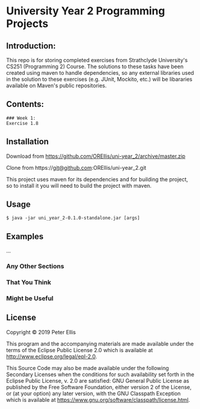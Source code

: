 # University Year 2 Programming Projects
## Introduction:
This repo is for storing completed exercises from Strathclyde University's CS251 (Programming 2) Course. The solutions to these tasks have been created using maven to handle dependencies, so any external libraries used in the solution to these exercises (e.g. JUnit, Mockito, etc.) will be libararies available on Maven's public repositories.

## Contents:
    ### Week 1:
    Exercise 1.8

## Installation

Download from https://github.com/OREllis/uni-year_2/archive/master.zip

Clone from https://git@github.com:OREllis/uni-year_2.git

This project uses maven for its dependencies and for building the project, so to install it you will need to build the project
with maven.

## Usage

    $ java -jar uni_year_2-0.1.0-standalone.jar [args]

## Examples

...

### Any Other Sections
### That You Think
### Might be Useful

## License

Copyright © 2019 Peter Ellis

This program and the accompanying materials are made available under the
terms of the Eclipse Public License 2.0 which is available at
http://www.eclipse.org/legal/epl-2.0.

This Source Code may also be made available under the following Secondary
Licenses when the conditions for such availability set forth in the Eclipse
Public License, v. 2.0 are satisfied: GNU General Public License as published by
the Free Software Foundation, either version 2 of the License, or (at your
option) any later version, with the GNU Classpath Exception which is available
at https://www.gnu.org/software/classpath/license.html.
